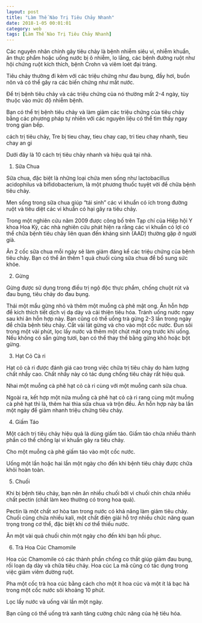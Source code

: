 ```yaml
---
layout: post
title: "Làm Thế Nào Trị Tiêu Chảy Nhanh"
date: 2018-1-05 00:01:01
category: web
tags: [Làm Thế Nào Trị Tiêu Chảy Nhanh]
---
```

Các nguyên nhân chính gây tiêu chảy là bệnh nhiễm siêu vi, nhiễm khuẩn, ăn thực phẩm hoặc uống nước bị ô nhiễm, lo lắng, các bệnh đường ruột như hội chứng ruột kích thích, bệnh Crohn và viêm loét đại tràng. <!-- more -->  


Tiêu chảy thường đi kèm với các triệu chứng như đau bụng, đầy hơi, buồn nôn và có thể gây ra các biến chứng như mất nước.

Để trị bệnh tiêu chảy và các triệu chứng của nó thường mất 2-4 ngày, tùy thuộc vào mức độ nhiễm bệnh.

Bạn có thể trị bệnh tiêu chảy và làm giảm các triệu chứng của tiêu chảy bằng các phương pháp tự nhiên với các nguyên liệu có thể tìm thấy ngay trong gian bếp.

cách trị tiêu chảy, Tre bị tieu chay, tieu chay cap, tri tieu chay nhanh, tieu chay an gi

 
Dưới đây là 10 cách trị tiêu chảy nhanh và hiệu quả tại nhà.

1. Sữa Chua

Sữa chua, đặc biệt là những loại chứa men sống như lactobacillus acidophilus và bifidobacterium, là một phương thuốc tuyệt vời để chữa bệnh tiêu chảy.

Men sống trong sữa chua giúp “tái sinh” các vi khuẩn có ích trong đường ruột và tiêu diệt các vi khuẩn có hại gây ra tiêu chảy.

Trong một nghiên cứu năm 2009 được công bố trên Tạp chí của Hiệp hội Y khoa Hoa Kỳ, các nhà nghiên cứu phát hiện ra rằng các vi khuẩn có lợi có thể chữa bệnh tiêu chảy liên quan đến kháng sinh (AAD) thường gặp ở người già.

Ăn 2 cốc sữa chua mỗi ngày sẽ làm giảm đáng kể các triệu chứng của bệnh tiêu chảy. Bạn có thể ăn thêm 1 quả chuối cùng sữa chua để bổ sung sức khỏe.

 2. Gừng

Gừng được sử dụng trong điều trị ngộ độc thực phẩm, chống chuột rút và đau bụng, tiêu chảy do đau bụng.

Thái một mẩu gừng nhỏ và thêm một muỗng cà phê mật ong. Ăn hỗn hợp để kích thích tiết dịch vị dạ dày và cải thiện tiêu hóa. Tránh uống nước ngay sau khi ăn hỗn hợp này.
Bạn cũng có thể uống trà gừng 2-3 lần trong ngày để chữa bệnh tiêu chảy. Cắt vài lát gừng và cho vào một cốc nước. Đun sôi trong một vài phút, lọc lấy nước và thêm một chút mật ong trước khi uống. Nếu không có sẵn gừng tươi, bạn có thể thay thế bằng gừng khô hoặc bột gừng.
 
3. Hạt Cỏ Cà ri

Hạt cỏ cà ri được đánh giá cao trong việc chữa trị tiêu chảy do hàm lượng chất nhầy cao. Chất nhầy này có tác dụng chống tiêu chảy rất hiệu quả.

Nhai một muỗng cà phê hạt cỏ cà ri cùng với một muỗng canh sữa chua.

Ngoài ra, kết hợp một nửa muỗng cà phê hạt cỏ cà ri rang cùng một muỗng cà phê hạt thì là, thêm hai thìa sữa chua và trộn đều. Ăn hỗn hợp này ba lần một ngày để giảm nhanh triệu chứng tiêu chảy.
 
4. Giấm Táo

Một cách trị tiêu chảy hiệu quả là dùng giấm táo. Giấm táo chứa nhiều thành phần có thể chống lại vi khuẩn gây ra tiêu chảy.

Cho một muỗng cà phê giấm táo vào một cốc nước.

Uống một lần hoặc hai lần một ngày cho đến khi bệnh tiêu chảy được chữa khỏi hoàn toàn.
 
5. Chuối

Khi bị bệnh tiêu chảy, bạn nên ăn nhiều chuối bởi vì chuối chín chứa nhiều chất pectin (chất làm keo thường có trong hoa quả).

Pectin là một chất xơ hòa tan trong nước có khả năng làm giảm tiêu chảy. Chuối cũng chứa nhiều kali, một chất điện giải hỗ trợ nhiều chức năng quan trọng trong cơ thể, đặc biệt khi cơ thể thiếu nước.

Ăn một vài quả chuối chín một ngày cho đến khi bạn hồi phục.

 6. Trà Hoa Cúc Chamomile

Hoa cúc Chamomile có các thành phần chống co thắt giúp giảm đau bụng, rối loạn dạ dày và chữa tiêu chảy. Hoa cúc La mã cũng có tác dụng trong việc giảm viêm đường ruột.

Pha một cốc trà hoa cúc bằng cách cho một ít hoa cúc và một ít lá bạc hà trong một cốc nước sôi khoảng 10 phút.

Lọc lấy nước và uống vài lần một ngày.

Bạn cũng có thể uống trà xanh tăng cường chức năng của hệ tiêu hóa.
